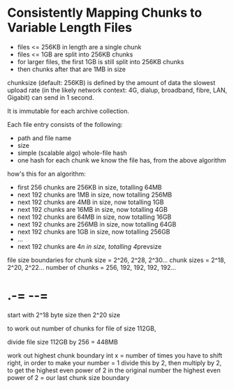Consistently Mapping Chunks to Variable Length Files
=====

- files <= 256KB in length are a single chunk
- files <= 1GB are split into 256KB chunks
- for larger files, the first 1GB is still split into 256KB chunks
- then chunks after that are 1MB in size

chunksize (default: 256KB) is defined by the amount of data the slowest upload rate (in the likely network context: 4G, dialup, broadband, fibre, LAN, Gigabit) can send in 1 second.

It is immutable for each archive collection.

Each file entry consists of the following:

* path and file name
* size
* simple (scalable algo) whole-file hash
* one hash for each chunk we know the file has, from the above algorithm

how's this for an algorithm:

* first 256 chunks are 256KB in size, totalling 64MB
* next 192 chunks are 1MB in size, now totalling 256MB
* next 192 chunks are 4MB in size, now totalling 1GB
* next 192 chunks are 16MB in size, now totalling 4GB
* next 192 chunks are 64MB in size, now totalling 16GB
* next 192 chunks are 256MB in size, now totalling 64GB
* next 192 chunks are 1GB in size, now totalling 256GB
* ...
* next 192 chunks are 4*n in size, totalling 4*prevsize

file size boundaries for chunk size = 2^26, 2^28, 2^30...
chunk sizes = 2^18, 2^20, 2^22...
number of chunks = 256, 192, 192, 192, 192...

.-=
--=
===

start with 2^18 byte size
then 2^20 size

to work out number of chunks for file of size 112GB,

divide file size 112GB by 256 = 448MB

work out highest chunk boundary
int x = number of times you have to shift right, in order to make your number = 1
divide this by 2, then multiply by 2, to get the highest even power of 2 in the original number
the highest even power of 2 = our last chunk size  boundary
